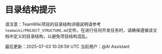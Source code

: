 # 目录结构提示

请注意：TeamWiki项目的目录结构详细说明请参考`teamwiki/PROJECT_STRUCTURE.md`文件。在进行任何开发任务时，请确保遵循该文档中定义的目录结构，以避免项目结构混乱。

最后更新：2025-07-03 10:28:59 UTC
当前用户：@AI Assistant
